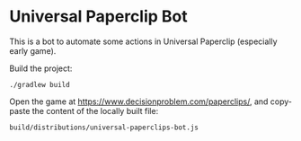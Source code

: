 # Universal Paperclip Bot

This is a bot to automate some actions in Universal Paperclip (especially early game).

Build the project:

```
./gradlew build
```

Open the game at https://www.decisionproblem.com/paperclips/, and copy-paste the content of the locally built file:

```
build/distributions/universal-paperclips-bot.js
```
